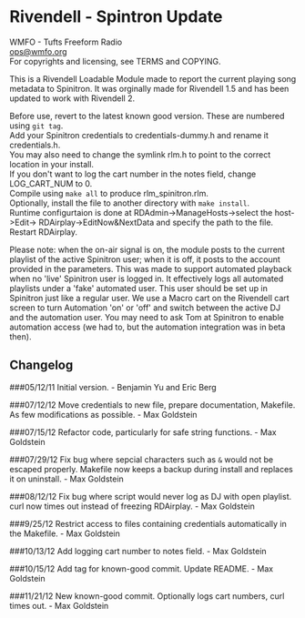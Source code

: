 Rivendell - Spintron Update
===========================

WMFO - Tufts Freeform Radio  
ops@wmfo.org  
For copyrights and licensing, see TERMS and COPYING.  

This is a Rivendell Loadable Module made to report the current playing song
metadata to Spinitron. It was orginally made for Rivendell 1.5 and has been
updated to work with Rivendell 2.

Before use, revert to the latest known good version. These are numbered using `git tag`.  
Add your Spinitron credentials to credentials-dummy.h and rename it credentials.h.  
You may also need to change the symlink rlm.h to point to the correct location in your install.  
If you don't want to log the cart number in the notes field, change LOG_CART_NUM to 0.  
Compile using `make all` to produce rlm_spinitron.rlm.  
Optionally, install the file to another directory with `make install`.  
Runtime configurtaion is done at RDAdmin->ManageHosts->select the host->Edit->
RDAirplay->EditNow&NextData and specify the path to the file. Restart RDAirplay.

Please note: when the on-air signal is on, the module posts to the current
playlist of the active Spinitron user; when it is off, it posts to the account
provided in the parameters. This was made to support automated playback when no
'live' Spinitron user is logged in. It effectively logs all automated playlists
under a 'fake' automated user. This user should be set up in Spinitron just
like a regular user. We use a Macro cart on the Rivendell cart screen to turn
Automation 'on' or 'off' and switch between the active DJ and the automation
user. You may need to ask Tom at Spinitron to enable automation access (we had
to, but the automation integration was in beta then).

Changelog
---------
###05/12/11
Initial version. - Benjamin Yu and Eric Berg

###07/12/12
Move credentials to new file, prepare documentation, Makefile.
As few modifications as possible. - Max Goldstein

###07/15/12
Refactor code, particularly for safe string functions. - Max Goldstein

###07/29/12
Fix bug where sepcial characters such as `&` would not be escaped properly.
Makefile now keeps a backup during install and replaces it on uninstall. - Max Goldstein

###08/12/12
Fix bug where script would never log as DJ with open playlist. curl now
times out instead of freezing RDAirplay. - Max Goldstein

###9/25/12
Restrict access to files containing credentials automatically in the Makefile. - Max Goldstein

###10/13/12
Add logging cart number to notes field. - Max Goldstein

###10/15/12
Add tag for known-good commit. Update README. - Max Goldstein

###11/21/12
New known-good commit. Optionally logs cart numbers, curl times out. - Max Goldstein
